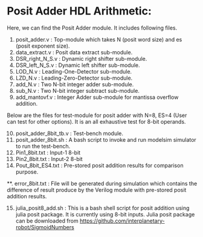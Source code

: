 # Posit Adder HDL Arithmetic:

Here, we can find the Posit Adder module. It includes following files.

1. posit_adder.v        :       Top-module which takes N (posit word size) and es (posit exponent size).
2. data_extract.v       :       Posit data extract sub-module.
3. DSR_right_N_S.v      :       Dynamic right shifter sub-module.
4. DSR_left_N_S.v       :       Dynamic left shifter sub-module.
5. LOD_N.v              :       Leading-One-Detector sub-module.
6. LZD_N.v              :       Leading-Zero-Detector sub-module.
7. add_N.v              :       Two N-bit integer adder sub-module.
8. sub_N.v              :       Two N-bit integer subtract sub-module.
9. add_mantovf.v        :       Integer Adder sub-module for mantissa overflow addition.

Below are the files for test-module for posit adder with N=8, ES=4 (User can test for other options).
It is an all exhaustive test for 8-bit operands.

10. posit_adder_8bit_tb.v       : Test-bench module.
11. posit_adder_8bit.sh         : A bash script to invoke and run modelsim simulator to run the test-bench.
12. Pin1_8bit.txt               : Input-1 8-bit
13. Pin2_8bit.txt               : Input-2 8-bit
14. Pout_8bit_ES4.txt           : Pre-stored posit addition results for comparison purpose.

**. error_8bit.txt              : File will be generated during simulation which contains the difference of
                                result produce by the Verilog module with pre-stored posit addition results.


15. julia_posit8_add.sh         : This is a bash shell script for posit addition using julia posit package. It is currently using 8-bit inputs.
                                  Julia posit package can be downloaded from https://github.com/interplanetary-robot/SigmoidNumbers
